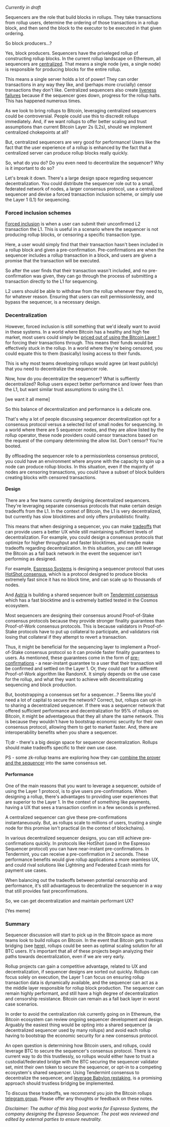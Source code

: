 *Currently in draft*

Sequencers are the role that build blocks in rollups. They take transactions from rollup users, determine the ordering of those transactions in a rollup block, and then send the block to the executor to be executed in that given ordering. 

So block producers...?

Yes, block producers. Sequencers have the priveleged rollup of constructing rollup blocks. In the current rollup landscape on Ethereum, all sequencers are [centralized](https://www.binance.com/en/research/analysis/ethereums-rollups-are-centralized-a-look-into-decentralized-sequencers). That means a single node (yes, a single node) is responsible for producing blocks for the entire rollup.

This means a single server holds a lot of power! They can order transactions in any way they like, and (perhaps more crucially) censor transactions they don't like. Centralized sequencers also create [liveness failures](https://thedefiant.io/arbitrum-outage-2) because if the sequencer goes down, progress for the rollup halts. This has happened numerous times.

As we look to bring rollups to Bitcoin, leveraging centralized sequencers could be controversial. People could use this to discredit rollups immediately. And, if we want rollups to offer better scaling and trust assumptions than current Bitcoin Layer 2s (L2s), should we implement centralized chokepoints at all?

But, centralized sequencers are very good for performance! Users like the fact that the user experience of a rollup is enhanced by the fact that a centralized server can produce rollup blocks really quickly. 

So, what do you do? Do you even need to decentralize the sequencer? Why is it important to do so?

Let's break it down. There's a large design space regarding sequencer decentralization. You could distribute the sequencer role out to a small, federated network of nodes, a larger consensus protocol, use a centralized sequencer and devise a forced transaction inclusion scheme, or simply use the Layer 1 (L1) for sequencing. 

### Forced inclusion schemes

[Forced inclusion](https://docs.arbitrum.io/sequencer#unhappyuncommon-case-sequencer-isnt-doing-its-job) is when a user can submit their unconfirmed L2 transaction the L1. This is useful in a scenario where the sequencer is not producing rollup blocks, or censoring a specific transaction type.

Here, a user would simply find that their transaction hasn't been included in a rollup block and given a pre-confirmation. Pre-confirmations are when the sequencer includes a rollup transaction in a block, and users are given a promise that the transaction will be executed. 

So after the user finds that their transaction wasn't included, and no pre-confirmation was given, they can go through the process of submitting a transaction directly to the L1 for sequencing.

L2 users should be able to withdraw from the rollup whenever they need to, for whatever reason. Ensuring that users can exit permissionlessly, and bypass the sequencer, is a necessary design.

### Decentralization

However, forced inclusion is still something that we'd ideally want to avoid in these systems. In a world where Bitcoin has a healthy and high fee market, most users could simply be [priced out of using the Bitcoin Layer 1](https://twitter.com/EspressoSys/status/1686851505339453440/video/1) for forcing their transactions through. This means their funds would be effectively stuck in the rollup. In a world where they're being censored, you could equate this to them (basically) losing access to their funds.

This is why most teams developing rollups would agree (at least publicly) that you need to decentralize the sequencer role. 

Now, how do you decentralize the sequencer? What is suffiently decentralized? Rollup users expect better performance and lower fees than the L1, but want similar trust assumptions to using the L1. 

[we want it all meme]

So this balance of decentralization and performance is a delicate one.

That's why a lot of people discussing sequencer decentralization opt for a consensus protocol versus a selected list of small nodes for sequencing. In a world where there are 5 sequencer nodes, and they are allow listed by the rollup operator, these node providers could censor transactons based on the request of the company determining the allow list. Don't censor? You're booted.

By offloading the sequencer role to a permissionless consensus protocol, you could have an environment where anyone with the capacity to spin up a node can produce rollup blocks. In this situation, even if the majority of nodes are censoring transactions, you could have a subset of block builders creating blocks with censored transactions.

#### Design

There are a few teams currently designing decentralized sequencers. They're leveraging separate consensus protocols that make certain design tradeoffs from the L1. In the context of Bitcoin, the L1 is very decentralized, but currently has slow blocktimes and only offers probablistic finality. 

This means that when designing a sequencer, you can make [tradeoffs](https://twitter.com/EspressoSys/status/1724525476423590390) that can provide users a better UX while still maintaining sufficient levels of decentralization. For example, you could design a consensus protocols that optimize for higher throughput and faster blocktimes, and maybe make tradeoffs regarding decentralization. In this situation, you can still leverage the Bitcoin as a fall back network in the event the sequencer isn't performing as designed. 

For example, [Espresso Systems](https://www.espressosys.com/) is designing a sequencer protocol that uses [HotShot consensus](https://hackmd.io/@EspressoSystems/HotShot-and-Tiramisu), which is a protocol designed to produce blocks extremely fast since it has no block time, and can scale up to thousands of nodes.

And [Astria](https://www.astria.org/) is building a shared sequencer built on [Tendermint consensus](https://docs.astria.org/docs/overview-of-astria/architecture/the-astria-sequencer/) which has a fast blocktime and is extremely battled tested in the Cosmos ecosystem.

Most sequencers are designing their consensus around Proof-of-Stake consensus protocols because they provide stronger finality guarantees than Proof-of-Work consensus protocols. This is because validators in Proof-of-Stake protocols have to put up collateral to participate, and validators risk losing that collateral if they attempt to revert a transaction.

Thus, it might be beneficial for the sequencing layer to implement a Proof-of-Stake consensus protocol so it can provide faster finality guarantees to users. As mentioned, these guarantees come in the form of [pre-confirmations](https://twitter.com/EspressoSys/status/1693684942868541516) - a near-instant guarantee to a user that their transaction will be confirmed and settled on the Layer 1. Or, they could opt for a different Proof-of-Work algorithm like RandomX. It simply depends on the use case for the rollup, and what they want to achieve with decentralizating sequencing and block production.

But, bootstrapping a consensus set for a sequencer...? Seems like you'd need a lot of capital to secure the network? Correct, but, rollups can opt-in to sharing a decentralized sequencer. If there was a sequencer network that offered sufficient performance and decentralization for 95% of rollups on Bitcoin, it might be adventageous that they all share the same network. This is because they wouldn't have to bootstrap economic security for their own consensus protocol, allowing them to get to market faster. And, there are interoperability benefits when you share a sequencer.

Tl;dr - there's a big design space for sequencer decentralization. Rollups should make tradeoffs specific to their own use case.

PS - some zk-rollup teams are exploring how they can [combine the prover and the sequencer](https://www.youtube.com/watch?v=ub-IxvVKsmM) into the same consensus set.

#### Performance

One of the main reasons that you want to leverage a sequencer, outside of using the Layer 1 protocol, is to give users pre-confirmations. When designing a rollup, there's advantages to providing user experiences that are superior to the Layer 1. In the context of something like payments, having a UX that sees a transaction confirm in a few seconds is preferred. 

A centralized sequencer can give these pre-confirmations instantaneuously. But, as rollups scale to millions of users, trusting a single node for this promise isn't practical (in the context of blockchains).

In various decentralized sequencer designs, you can still achieve pre-confirmations quickly. In protocols like HotShot (used in the Espresso Sequencer protocol) you can have near-instant pre-confirmations. In Tendermint, you can receive a pre-confirmation in 2 seconds. These performance benefits would give rollup applications a more seamless UX, and could rival solutions like Lightning and Federated Ecash mints for payment use cases.

When balancing out the tradeoffs between potential censorship and performance, it's still advantageous to decentralize the sequencer in a way that still provides fast preconfirmations. 

So, we can get decentralization and maintain performant UX?

[Yes meme]

### Summary

Sequencer discussion will start to pick up in the Bitcoin space as more teams look to build rollups on Bitcoin. In the event that Bitcoin gets trustless bridging (see [here](https://bitvm.org)), rollups could be seen as optimal scaling solution for all BTC users. It's important that all of these projects begin analyzing their paths towards decentralization, even if we are very early.

Rollup projects can gain a competitive advantage, related to UX and decentralization, if sequencer designs are sorted out quickly. Rollups can focus solely on execution, the Layer 1 can focus on ensuring rollup transaction data is dynamically available, and the sequencer can act as a the middle layer responsible for rollup block production. The sequencer can remain highly performant, and still have a high degree of decentralization and censorship resistance. Bitcoin can remain as a fall back layer in worst case scenarios.

In order to avoid the centralization risk currently going on in Ethereum, the Bitcoin ecosystem can review ongoing sequencer development and design. Arguably the easiest thing would be opting into a shared sequencer (a decentralized sequencer used by many rollups) and avoid each rollup having to bootstrap the economic security for a new consensus protocol.

An open question is determining how Bitcoin users, and rollups, could leverage BTC to secure the sequencer's consensus protocol. There is no current way to do this trustlessly, so rollups would either have to trust a custodial/federated bridge with the BTC securing the sequencer validator set, mint their own token to secure the sequencer, or opt-in to a competing ecosystem's shared sequencer. Using Tendermint consensus to decentralize the sequencer, and [leverage Babylon restaking](https://babylonchain.io/), is a promising approach should trustless bridging be implemented.

To discuss these tradeoffs, we recommend you join the Bitcoin rollups [telegram group](https://t.me/+_pb6J2hiyC0wMWQ0). Please offer any thoughts or feedback on these notes.

*Disclaimer: The author of this blog post works for Espresso Systems, the company designing the Espresso Sequencer. The post was reviewed and edited by external parties to ensure neutrality.*
